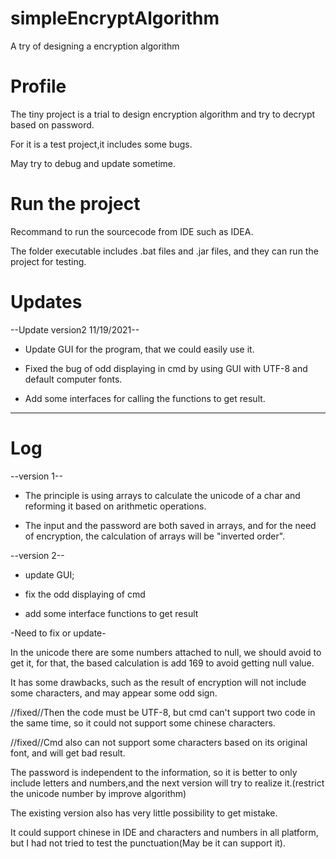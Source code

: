 # simpleEncryptAlgorithm
A try of designing a encryption algorithm

# Profile
The tiny project is a trial to design encryption algorithm and try to decrypt based on password.

For it is a test project,it includes some bugs.

May try to debug and update sometime.

# Run the project
Recommand to run the sourcecode from IDE such as IDEA.

The folder executable includes .bat files and .jar files, and they can run the project for testing.

# Updates
--Update version2 11/19/2021--

* Update GUI for the program, that we could easily use it.

* Fixed the bug of odd displaying in cmd by using GUI with UTF-8 and default computer fonts.

* Add some interfaces for calling the functions to get result.

------------------------------


# Log
--version 1--

* The principle is using arrays to calculate the unicode of a char and reforming it based on arithmetic operations.

* The input and the password are both saved in arrays, and for the need of encryption, the calculation of arrays will be "inverted order".

--version 2--

* update GUI;

* fix the odd displaying of cmd

* add some interface functions to get result

-Need to fix or update-

In the unicode there are some numbers attached to null, we should avoid to get it, for that, the based calculation is add 169 to avoid getting null value.

It has some drawbacks, such as the result of encryption will not include some characters, and may appear some odd sign.

//fixed//Then the code must be UTF-8, but cmd can't support two code in the same time, so it could not support some chinese characters.

//fixed//Cmd also can not support some characters based on its original font, and will get bad result.

The password is independent to the information, so it is better to only include letters and numbers,and the next version will try to realize it.(restrict the unicode number by improve algorithm)

The existing version also has very little possibility to get mistake.

It could support chinese in IDE and characters and numbers in all platform, but I had not tried to test the punctuation(May be it can support it).
